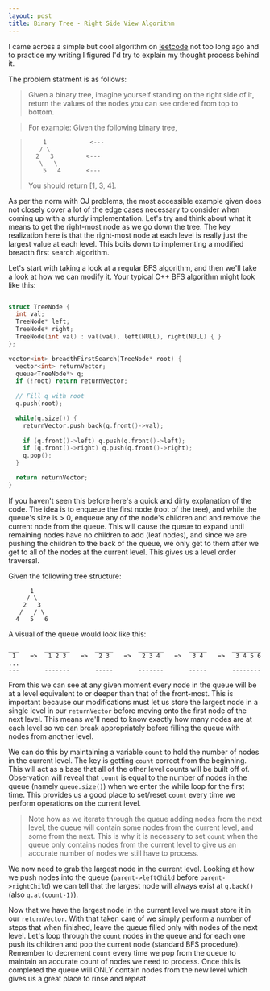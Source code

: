 ```yaml
---
layout: post
title: Binary Tree - Right Side View Algorithm
---
```


I came across a simple but cool algorithm on [leetcode](https://leetcode.com/problems/binary-tree-right-side-view/) not too
long ago and to practice my writing I figured I'd try to explain my thought process behind it.

The problem statment is as follows:

> Given a binary tree, imagine yourself standing on the right side of it, return the values of the nodes you can see ordered from top to bottom.

> For example:
> Given the following binary tree,

>         1            <---
>        / \
>       2   3         <---
>        \   \
>         5   4       <---
>
> You should return [1, 3, 4].

As per the norm with OJ problems, the most accessible example given does not closely cover a lot of the edge cases necessary to consider
when coming up with a sturdy implementation. Let's try and think about what it means to get the right-most node as we
go down the tree. The key realization here is that the right-most node at each level is really just the largest
value at each level. This boils down to implementing a modified breadth first search algorithm. 

Let's start with taking a look at a regular BFS algorithm, and then we'll take a look at how we can modify it.
Your typical C++ BFS algorithm might look like this:

```cpp

struct TreeNode {
  int val;
  TreeNode* left;
  TreeNode* right;
  TreeNode(int val) : val(val), left(NULL), right(NULL) { }
};

vector<int> breadthFirstSearch(TreeNode* root) {
  vector<int> returnVector;
  queue<TreeNode*> q;
  if (!root) return returnVector;
  
  // Fill q with root
  q.push(root);

  while(q.size()) {
    returnVector.push_back(q.front()->val);
    
    if (q.front()->left) q.push(q.front()->left);
    if (q.front()->right) q.push(q.front()->right);
    q.pop();
  }

  return returnVector;
}

```

If you haven't seen this before here's a quick and dirty explanation of
the code. The idea is to enqueue the first node (root of the tree), and while the
queue's size is > 0, enqueue any of the node's children and and remove the current node
from the queue. This will cause the queue to expand until remaining nodes have no children
to add (leaf nodes), and since we are pushing the children to the back of the
queue, we only get to them after we get to all of the nodes at the current level. This gives
us a level order traversal.

Given the following tree structure:

```
      1
     / \
    2   3
   /   / \
  4   5   6
```

A visual of the queue would look like this:

```
___       _______       _____       _______       _____       ________
 1    =>   1 2 3    =>   2 3    =>   2 3 4    =>   3 4    =>   3 4 5 6  ...
---       -------       -----       -------       -----       --------
```

From this we can see at any given moment every node in the queue will be at a level equivalent to or deeper than that
of the front-most. This is important because our modifications must let us store the largest node in a single level in our
`returnVector` before moving onto the first node of the next level. This means we'll need to know exactly how many nodes are
at each level so we can break appropriately before filling the queue with nodes from another level.

We can do this by maintaining a variable `count` to hold the number of nodes in the current level. The key is getting `count`
correct from the beginning. This will act as a base that all of the other level counts will be built off of. Observation
will reveal that `count` is equal to the number of nodes in the queue (namely `queue.size()`) when we enter the while loop
for the first time. This provides us a good place to set/reset `count` every time we perform operations on the current level.

> Note how as we iterate through the queue adding nodes from the next level, the queue will contain some nodes from the current
> level, and some from the next. This is why it is necessary to set `count` when the queue only contains nodes from the current
> level to give us an accurate number of nodes we still have to process.

We now need to grab the largest node in the current level. Looking at how we push nodes into the queue (`parent->leftChild` before
`parent->rightChild`) we can tell that the largest node will always exist at `q.back()` (also `q.at(count-1)`).

Now that we have the largest node in the current level we must store it in our `returnVector`. With that taken care of we simply
perform a number of steps that when finished, leave the queue filled only with nodes of the next level. Let's loop through the
`count` nodes in the queue and for each one push its children and pop the current node (standard BFS procedure). Remember to decrement
`count` every time we pop from the queue to maintain an accurate count of nodes we need to process. Once this is completed the queue will ONLY
contain nodes from the new level which gives us a great place to rinse and repeat.